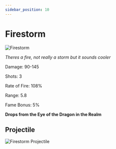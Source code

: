 ```yaml
---
sidebar_position: 10
---
```


# Firestorm

![Firestorm](http://i.imgur.com/jB1Xfz0.png)

<i>Theres a fire, not really a storm but it sounds cooler</i>

Damage: 90-145

Shots: 3

Rate of Fire: 108%

Range: 5.8

Fame Bonus: 5%

**Drops from the Eye of the Dragon in the Realm**

## Projectile

![Firestorm Projectile](https://cdn.discordapp.com/attachments/953134990428868629/982035649290969138/firestorm.gif)
